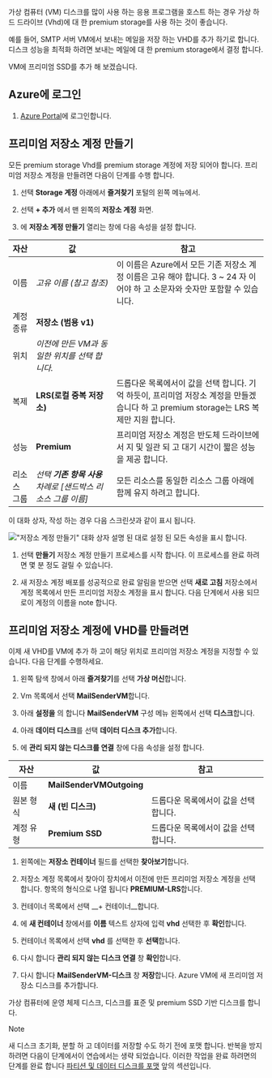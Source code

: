 가상 컴퓨터 (VM) 디스크를 많이 사용 하는 응용 프로그램을 호스트 하는 경우 가상 하드 드라이브 (Vhd)에 대 한 premium storage를 사용 하는 것이 좋습니다.

예를 들어, SMTP 서버 VM에서 보내는 메일을 저장 하는 VHD를 추가 하기로 합니다. 디스크 성능을 최적화 하려면 보내는 메일에 대 한 premium storage에서 결정 합니다.

VM에 프리미엄 SSD를 추가 해 보겠습니다.

## <a name="sign-in-to-azure"></a>Azure에 로그인

1. [Azure Portal](https://portal.azure.com/?azure-portal=true)에 로그인합니다.

## <a name="create-a-premium-storage-account"></a>프리미엄 저장소 계정 만들기

모든 premium storage Vhd를 premium storage 계정에 저장 되어야 합니다. 프리미엄 저장소 계정을 만들려면 다음이 단계를 수행 합니다.

1. 선택 **Storage 계정** 아래에서 **즐겨찾기** 포털의 왼쪽 메뉴에서.

1. 선택 **+ 추가** 에서 맨 왼쪽의 **저장소 계정** 화면.

1. 에 **저장소 계정 만들기** 열리는 창에 다음 속성을 설정 합니다.

|자산  |값  |참고  |
|---------|---------|---------|
|이름     |    *고유 이름 (참고 참조)*     |   이 이름은 Azure에서 모든 기존 저장소 계정 이름은 고유 해야 합니다. 3 ~ 24 자 이어야 하 고 소문자와 숫자만 포함할 수 있습니다.      |
|계정 종류     |  **저장소 (범용 v1)**       |         |
|위치     |  *이전에 만든 VM과 동일한 위치를 선택 합니다.*       |         |
|복제     |   **LRS(로컬 중복 저장소)**      |  드롭다운 목록에서이 값을 선택 합니다. 기억 하듯이, 프리미엄 저장소 계정을 만들겠습니다 하 고 premium storage는 LRS 복제만 지원 합니다.       |
|성능     |  **Premium**       | 프리미엄 저장소 계정은 반도체 드라이브에서 지 및 일관 되 고 대기 시간이 짧은 성능을 제공 합니다.        |
|리소스 그룹     |  *선택 **기존 항목 사용** 차례로 <rgn>[샌드박스 리소스 그룹 이름]</rgn>*      |  모든 리소스를 동일한 리소스 그룹 아래에 함께 유지 하려고 합니다.       |

이 대화 상자, 작성 하는 경우 다음 스크린샷과 같이 표시 됩니다. 

!["저장소 계정 만들기" 대화 상자 설명 된 대로 설정 된 모든 속성을 표시 합니다.](../media-draft/create-premium-sa.png)

1. 선택 **만들기** 저장소 계정 만들기 프로세스를 시작 합니다. 이 프로세스를 완료 하려면 몇 분 정도 걸릴 수 있습니다. 

1. 새 저장소 계정 배포를 성공적으로 완료 알림을 받으면 선택 **새로 고침** 저장소에서 계정 목록에서 만든 프리미엄 저장소 계정을 표시 합니다. 다음 단계에서 사용 되므로이 계정의 이름을 note 합니다.

## <a name="create-vhd-in-the-premium-storage-account"></a>프리미엄 저장소 계정에 VHD를 만들려면

이제 새 VHD를 VM에 추가 하 고이 해당 위치로 프리미엄 저장소 계정을 지정할 수 있습니다. 다음 단계를 수행하세요.

1. 왼쪽 탐색 창에서 아래 **즐겨찾기**를 선택 **가상 머신**합니다.

1. Vm 목록에서 선택 **MailSenderVM**합니다.

1. 아래 **설정을** 의 합니다 **MailSenderVM** 구성 메뉴 왼쪽에서 선택 **디스크**합니다.

1. 아래 **데이터 디스크**를 선택 **데이터 디스크 추가**합니다.

1. 에 **관리 되지 않는 디스크를 연결** 창에 다음 속성을 설정 합니다.


|자산  |값  |참고  |
|---------|---------|---------|
|이름     |   **MailSenderVMOutgoing**      |         |
|원본 형식     |  **새 (빈 디스크)**       |   드롭다운 목록에서이 값을 선택 합니다.       |
|계정 유형     |  **Premium SSD**       |  드롭다운 목록에서이 값을 선택 합니다.        |

1. 왼쪽에는 **저장소 컨테이너** 필드를 선택한 **찾아보기**합니다.

1. 저장소 계정 목록에서 찾아이 장치에서 이전에 만든 프리미엄 저장소 계정을 선택 합니다. 항목의 형식으로 나열 됩니다 **PREMIUM-LRS**합니다.

1. 컨테이너 목록에서 선택 __+ 컨테이너__합니다.

1. 에 **새 컨테이너** 창에서를 **이름** 텍스트 상자에 입력 **vhd** 선택한 후 **확인**합니다.

1. 컨테이너 목록에서 선택 **vhd** 를 선택한 후 **선택**합니다.

1. 다시 합니다 **관리 되지 않는 디스크 연결** 창 **확인**합니다.

1. 다시 합니다 **MailSenderVM-디스크** 창 **저장**합니다. Azure VM에 새 프리미엄 저장소 디스크를 추가합니다.

가상 컴퓨터에 운영 체제 디스크, 디스크를 표준 및 premium SSD 기반 디스크를 합니다.

> [!NOTE]
> 새 디스크 초기화, 분할 하 고 데이터를 저장할 수도 하기 전에 포맷 합니다. 반복을 방지 하려면 다음이 단계에서이 연습에서는 생략 되었습니다. 이러한 작업을 완료 하려면의 단계를 완료 합니다 [파티션 및 데이터 디스크를 포맷](../3-exercise-add-data-disks-to-azure-virtual-machines.yml##partition-and-format-a-data-disk) 앞의 섹션입니다.
